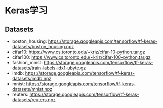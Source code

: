 # Keras学习

## Datasets

* boston_housing: https://storage.googleapis.com/tensorflow/tf-keras-datasets/boston_housing.npz
* cifar10: https://www.cs.toronto.edu/~kriz/cifar-10-python.tar.gz
* cifar100: https://www.cs.toronto.edu/~kriz/cifar-100-python.tar.gz
* fashion_mnist: https://storage.googleapis.com/tensorflow/tf-keras-datasets/train-labels-idx1-ubyte.gz
* imdb: https://storage.googleapis.com/tensorflow/tf-keras-datasets/imdb.npz
* mnist: https://storage.googleapis.com/tensorflow/tf-keras-datasets/mnist.npz
* reuters: https://storage.googleapis.com/tensorflow/tf-keras-datasets/reuters.npz